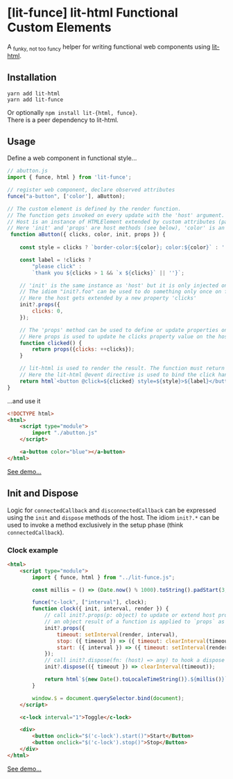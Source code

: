 # [lit-funce] lit-html Functional Custom Elements

A <sub>funky, not too funcy</sub> helper for writing functional web components using [lit-html](https://lit-html.polymer-project.org/).

## Installation
```
yarn add lit-html
yarn add lit-funce
```
Or optionally `npm install lit-{html, funce}`.  
There is a peer dependency to lit-html.


## Usage

Define a web component in functional style...
```javascript
// abutton.js
import { funce, html } from 'lit-funce';

// register web component, declare observed attributes
funce("a-button", ['color'], aButton);

// The custom element is defined by the render function. 
// The function gets invoked on every update with the 'host' argument.
// Host is an instance of HTMLElement extended by custom attributes (passed in "funce()") and properties (passed in "Host.props()").
// Here 'init' and 'props' are host methods (see below), 'color' is an observed attribute, 'clicks' is a custom property (see init.props... below)
 function aButton({ clicks, color, init, props }) {
    
    const style = clicks ? `border-color:${color}; color:${color}` : '';

    const label = !clicks ?
        "please click" :
        `thank you ${clicks > 1 && `x ${clicks}` || ''}`;

    // 'init' is the same instance as 'host' but it is only injected on the first invocation (think connectedCallback)
    // The idiom "init?.foo" can be used to do something only once on first invocation.
    // Here the host gets extended by a new property 'clicks'
    init?.props({
        clicks: 0,
    });

    // The 'props' method can be used to define or update properties on the host
    // Here props is used to update he clicks property value on the host.
    function clicked() {
        return props({clicks: ++clicks});
    }

    // lit-html is used to render the result. The function must return a valid lit-html template result.
    // Here the lit-html @event directive is used to bind the click handler.
    return html`<button @click=${clicked} style=${style}>${label}</button>`;
}
```
...and use it

```html
<!DOCTYPE html>
<html>
    <script type="module">
        import "./abutton.js"
    </script>

    <a-button color="blue"></a-button>
</html>
```

[See demo...](https://griezma.github.io/lit-funce/demo/button.html)


## Init and Dispose

Logic for `connectedCallback` and `disconnectedCallback` can be expressed using the `init` and `dispose` methods of the host.
The idiom `init?.*` can be used to invoke a method exclusively in the setup phase (think `connectedCallback`).


### Clock example

```html
<html>
    <script type="module">
        import { funce, html } from "../lit-funce.js";

        const millis = () => (Date.now() % 1000).toString().padStart(3, '0');

        funce("c-lock", ["interval"], clock);
        function clock({ init, interval, render }) {
            // call init?.props(p: object) to update or extend host properties;
            // an object result of a function is applied to `props` as well
            init?.props({
                timeout: setInterval(render, interval),
                stop: ({ timeout }) => ({ timeout: clearInterval(timeout) }),
                start: ({ interval }) => ({ timeout: setInterval(render, interval) })
            });
            // call init?.dispose(fn: (host) => any) to hook a dispose function (think disconnnectedCallback) 
            init?.dispose(({ timeout }) => clearInterval(timeout));

            return html`${new Date().toLocaleTimeString()}.${millis()}`;
        }

        window.$ = document.querySelector.bind(document);
    </script>

    <c-lock interval="1">Toggle</c-lock>

    <div>
        <button onclick="$('c-lock').start()">Start</Button>
        <button onclick="$('c-lock').stop()">Stop</Button>
    </div>
</html>
```

[See demo...](https://griezma.github.io/lit-funce/samples/index.html)

